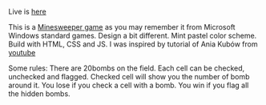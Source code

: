 Live is [here](https://karska-dev.github.io/minesweeper/)

This is a [Minesweeper game](https://en.wikipedia.org/wiki/Minesweeper_(video_game)) as you may remember it from Microsoft Windows standard games.
Design a bit different. Mint pastel color scheme.
Build with HTML, CSS and JS.
I was inspired by tutorial of Ania Kubów from [youtube](https://www.youtube.com/watch?v=rxdGAKRndz8)

Some rules: 
There are 20bombs on the field. 
Each cell can be checked, unchecked and flagged. 
Checked cell will show you the number of bomb around it.
You lose if you check a cell with a bomb.
You win if you flag all the hidden bombs.
